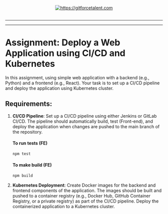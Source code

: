 <div align="center">
	<a target="_blank" href="https://gitforcetalent.com">
        <picture>
            <source media="(prefers-color-scheme: dark)" srcset="https://gitforcetalent.com/_next/image?url=%2Fimages%2Flogo-light.png&w=1920&q=75">
            <source media="(prefers-color-scheme: light)" srcset="https://gitforcetalent.com/_next/image?url=%2Fimages%2Flogo.png&w=1920&q=75">
            <img alt="https://gitforcetalent.com" src="https://gitforcetalent.com/_next/image?url=%2Fimages%2Flogo.png">
        </picture>
	</a>
    <br />
    <br />
</div>

---

---

# Assignment: Deploy a Web Application using CI/CD and Kubernetes

In this assignment, using simple web application with a backend (e.g., Python) and a frontend (e.g., React). Your task is to set up a CI/CD pipeline and deploy the application using Kubernetes cluster.

## Requirements:

1. **CI/CD Pipeline**: Set up a CI/CD pipeline using either Jenkins or GitLab CI/CD. The pipeline should automatically build, test (Front-end), and deploy the application when changes are pushed to the main branch of the repository.

   #### To run tests (FE)

   ```bash
   npm test
   ```

   #### To make build (FE)

   ```bash
   npm build
   ```

2. **Kubernetes Deployment**: Create Docker images for the backend and frontend components of the application. The images should be built and pushed to a container registry (e.g., Docker Hub, GitHub Container Registry, or a private registry) as part of the CI/CD pipeline. Deploy the containerized application to a Kubernetes cluster.
